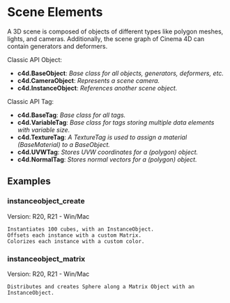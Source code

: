 # Scene Elements

A 3D scene is composed of objects of different types like polygon meshes, lights, and cameras. Additionally, the scene graph of Cinema 4D can contain generators and deformers.

Classic API Object:
- **c4d.BaseObject**: *Base class for all objects, generators, deformers, etc.*
- **c4d.CameraObject**: *Represents a scene camera.*
- **c4d.InstanceObject**: *References another scene object.*

Classic API Tag:
- **c4d.BaseTag**: *Base class for all tags.*
- **c4d.VariableTag**: *Base class for tags storing multiple data elements with variable size.*
- **c4d.TextureTag**: *A TextureTag is used to assign a material (BaseMaterial) to a BaseObject.*
- **c4d.UVWTag**: *Stores UVW coordinates for a (polygon) object.*
- **c4d.NormalTag**: *Stores normal vectors for a (polygon) object.*

## Examples

### instanceobject_create
Version: R20, R21 - Win/Mac

    Instantiates 100 cubes, with an InstanceObject.
    Offsets each instance with a custom Matrix.
    Colorizes each instance with a custom color.

### instanceobject_matrix
Version: R20, R21 - Win/Mac

    Distributes and creates Sphere along a Matrix Object with an InstanceObject.


